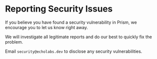 # Reporting Security Issues
If you believe you have found a security vulnerability in Prism, we encourage you to let us know right away.

We will investigate all legitimate reports and do our best to quickly fix the problem.

Email `security@echolabs.dev` to disclose any security vulnerabilities.
